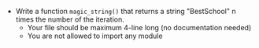 - Write a function ```magic_string()``` that returns a string "BestSchool" n times the number of the iteration.
	- Your file should be maximum 4-line long (no documentation needed)
	- You are not allowed to import any module
